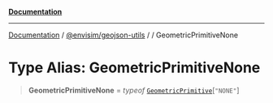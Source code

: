 [**Documentation**](../../../README.md)

---

[Documentation](../../../README.md) / [@envisim/geojson-utils](../README.md) / [](../README.md) / GeometricPrimitiveNone

# Type Alias: GeometricPrimitiveNone

> **GeometricPrimitiveNone** = _typeof_ [`GeometricPrimitive`](../classes/GeometricPrimitive.md)\[`"NONE"`\]
